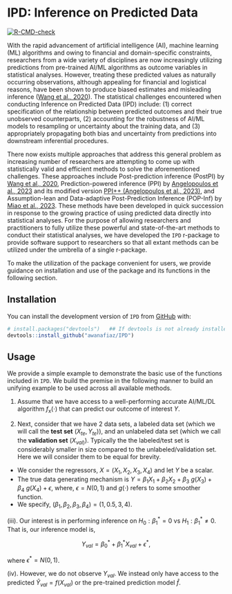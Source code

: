 
<!-- README.md is generated from README.Rmd. Please edit that file -->

# IPD: Inference on Predicted Data

<!-- badges: start -->

[![R-CMD-check](https://github.com/awanafiaz/IPD/actions/workflows/R-CMD-check.yaml/badge.svg)](https://github.com/awanafiaz/IPD/actions/workflows/R-CMD-check.yaml)
<!-- badges: end -->

With the rapid advancement of artificial intelligence (AI), machine
learning (ML) algorithms and owing to financial and domain-specific
constraints, researchers from a wide variety of disciplines are now
increasingly utilizing predictions from pre-trained AI/ML algorithms as
outcome variables in statistical analyses. However, treating these
predicted values as naturally occurring observations, although appealing
for financial and logistical reasons, have been shown to produce biased
estimates and misleading inference ([Wang et al.,
2020](https://www.pnas.org/doi/suppl/10.1073/pnas.2001238117)). The
statistical challenges encountered when conducting Inference on
Predicted Data (IPD) include: (1) correct specification of the
relationship between predicted outcomes and their true unobserved
counterparts, (2) accounting for the robustness of AI/ML models to
resampling or uncertainty about the training data, and (3) appropriately
propagating both bias and uncertainty from predictions into downstream
inferential procedures.

There now exists multiple approaches that address this general problem
as increasing number of researchers are attempting to come up with
statistically valid and efficient methods to solve the aforementioned
challenges. These approaches include Post-prediction inference (PostPI)
by [Wang et al.,
2020](https://www.pnas.org/doi/suppl/10.1073/pnas.2001238117),
Prediction-powered inference (PPI) by [Angelopoulos et al.,
2023](https://www.science.org/doi/10.1126/science.adi6000) and its
modified version [PPI++ (Angelopoulos et al.,
2023)](https://arxiv.org/abs/2311.01453), and Assumption-lean and
Data-adaptive Post-Prediction Inference (POP-Inf) by [Miao et al.,
2023](https://arxiv.org/abs/2311.14220). These methods have been
developed in quick succession in response to the growing practice of
using predicted data directly into statistical analyses. For the purpose
of allowing researchers and practitioners to fully utilize these
powerful and state-of-the-art methods to conduct their statistical
analyses, we have developed the `IPD` r-package to provide software
support to researchers so that all extant methods can be utilized under
the umbrella of a single r-package.

To make the utilization of the package convenient for users, we provide
guidance on installation and use of the package and its functions in the
following section.

## Installation

You can install the development version of `IPD` from
[GitHub](https://github.com/) with:

``` r
# install.packages("devtools")   ## If devtools is not already installed
devtools::install_github("awanafiaz/IPD")
```

## Usage

We provide a simple example to demonstrate the basic use of the
functions included in `IPD`. We build the premise in the following
manner to build an unifying example to be used across all available
methods.

1)  Assume that we have access to a well-performing accurate AI/ML/DL
    algorithm $f_{\text{x}}(\cdot)$ that can predict our outcome of
    interest $Y$.

2)  Next, consider that we have 2 data sets, a labeled data set (which
    we will call the **test set** $(X_{te}, Y_{te})$), and an unlabeled
    data set (which we call the **validation set** $(X_{val)}$).
    Typically the the labeled/test set is considerably smaller in size
    compared to the unlabeled/validation set. Here we will consider them
    to be equal for brevity.

- We consider the regressors, $X = (X_1, X_2, X_3, X_4)$ and let $Y$ be
  a scalar.
- The true data generating mechanism is
  $Y = \beta_1X_1 + \beta_2 X_2 + \beta_3 \ g(X_3) + \beta_4 \ g(X_4) + \epsilon,$
  where, $\epsilon = N(0, 1)$ and $g(\cdot)$ refers to some smoother
  function.
- We specify, $(\beta_1, \beta_2, \beta_3, \beta_4) = (1, 0.5, 3, 4)$.

(iii). Our interest is in performing inference on $H_0: \beta_1^* = 0$
vs $H_1: \beta_1^* \ne 0$. That is, our inference model is,

$$
Y_{val} = \beta_0^* + \beta_1^* X_{val} + \epsilon^*,
$$

where $\epsilon^* = N(0, 1)$.

(iv). However, we do not observe $Y_{val}$. We instead only have access
to the predicted $\hat Y_{val} = f(X_{val})$ or the pre-trained
prediction model $\hat{f}$.
